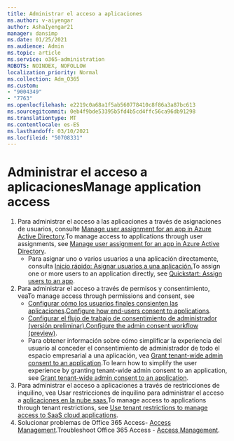 ```yaml
---
title: Administrar el acceso a aplicaciones
ms.author: v-aiyengar
author: AshaIyengar21
manager: dansimp
ms.date: 01/25/2021
ms.audience: Admin
ms.topic: article
ms.service: o365-administration
ROBOTS: NOINDEX, NOFOLLOW
localization_priority: Normal
ms.collection: Adm_O365
ms.custom:
- "9004349"
- "7763"
ms.openlocfilehash: e2219c0a68a1f5ab560778410c8f86a3a87bc613
ms.sourcegitcommit: 0eb4f9bde53395b5fd4b5cd4ffc56ca96db91298
ms.translationtype: MT
ms.contentlocale: es-ES
ms.lasthandoff: 03/10/2021
ms.locfileid: "50708331"
---
```

# <a name="manage-application-access"></a><span data-ttu-id="04757-102">Administrar el acceso a aplicaciones</span><span class="sxs-lookup"><span data-stu-id="04757-102">Manage application access</span></span>

1. <span data-ttu-id="04757-103">Para administrar el acceso a las aplicaciones a través de asignaciones de usuarios, consulte [Manage user assignment for an app in Azure Active Directory](https://docs.microsoft.com/azure/active-directory/manage-apps/assign-user-or-group-access-portal).</span><span class="sxs-lookup"><span data-stu-id="04757-103">To manage access to applications through user assignments, see [Manage user assignment for an app in Azure Active Directory](https://docs.microsoft.com/azure/active-directory/manage-apps/assign-user-or-group-access-portal).</span></span>
    - <span data-ttu-id="04757-104">Para asignar uno o varios usuarios a una aplicación directamente, consulta [Inicio rápido: Asignar usuarios a una aplicación.](https://docs.microsoft.com/azure/active-directory/manage-apps/assign-user-or-group-access-portal)</span><span class="sxs-lookup"><span data-stu-id="04757-104">To assign one or more users to an application directly, see [Quickstart: Assign users to an app](https://docs.microsoft.com/azure/active-directory/manage-apps/assign-user-or-group-access-portal).</span></span>
1. <span data-ttu-id="04757-105">Para administrar el acceso a través de permisos y consentimiento, vea</span><span class="sxs-lookup"><span data-stu-id="04757-105">To manage access through permissions and consent, see</span></span>
    - <span data-ttu-id="04757-106">[Configurar cómo los usuarios finales consienten las aplicaciones](https://docs.microsoft.com/azure/active-directory/manage-apps/configure-user-consent?tabs=azure-portal).</span><span class="sxs-lookup"><span data-stu-id="04757-106">[Configure how end-users consent to applications](https://docs.microsoft.com/azure/active-directory/manage-apps/configure-user-consent?tabs=azure-portal).</span></span> 
    - <span data-ttu-id="04757-107">[Configurar el flujo de trabajo de consentimiento de administrador (versión preliminar).](https://docs.microsoft.com/azure/active-directory/manage-apps/configure-admin-consent-workflow)</span><span class="sxs-lookup"><span data-stu-id="04757-107">[Configure the admin consent workflow (preview)](https://docs.microsoft.com/azure/active-directory/manage-apps/configure-admin-consent-workflow).</span></span> 
    - <span data-ttu-id="04757-108">Para obtener información sobre cómo simplificar la experiencia del usuario al conceder el consentimiento de administrador de todo el espacio empresarial a una aplicación, vea [Grant tenant-wide admin consent to an application](https://docs.microsoft.com/azure/active-directory/manage-apps/grant-admin-consent).</span><span class="sxs-lookup"><span data-stu-id="04757-108">To learn how to simplify the user experience by granting tenant-wide admin consent to an application, see [Grant tenant-wide admin consent to an application](https://docs.microsoft.com/azure/active-directory/manage-apps/grant-admin-consent).</span></span> 
1. <span data-ttu-id="04757-109">Para administrar el acceso a aplicaciones a través de restricciones de inquilino, vea Usar restricciones de inquilino para administrar el acceso a [aplicaciones en la nube saas.](https://docs.microsoft.com/azure/active-directory/manage-apps/tenant-restrictions)</span><span class="sxs-lookup"><span data-stu-id="04757-109">To manage access to applications through tenant restrictions, see [Use tenant restrictions to manage access to SaaS cloud applications](https://docs.microsoft.com/azure/active-directory/manage-apps/tenant-restrictions).</span></span> 
1. <span data-ttu-id="04757-110">Solucionar problemas de Office 365 Access- [Access Management](https://docs.microsoft.com/office365/troubleshoot/access-management/cannot-add-guest-users-in-m365-admin-center).</span><span class="sxs-lookup"><span data-stu-id="04757-110">Troubleshoot Office 365 Access - [Access Management](https://docs.microsoft.com/office365/troubleshoot/access-management/cannot-add-guest-users-in-m365-admin-center).</span></span>

